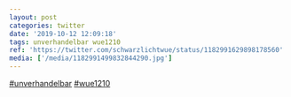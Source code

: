 ```yaml
---
layout: post
categories: twitter
date: '2019-10-12 12:09:18'
tags: unverhandelbar wue1210
ref: 'https://twitter.com/schwarzlichtwue/status/1182991629898178560'
media: ['/media/1182991499832844290.jpg']
---
```

[#unverhandelbar](/t/unverhandelbar) [#wue1210](/t/wue1210) 